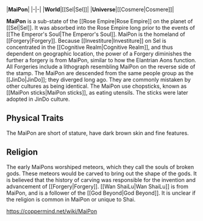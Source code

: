 |**MaiPon**|
|-|-|
|**World**|[[Sel\|Sel]]|
|**Universe**|[[Cosmere\|Cosmere]]|

**MaiPon** is a sub-state of the [[Rose Empire\|Rose Empire]] on the planet of [[Sel\|Sel]]. It was absorbed into the Rose Empire long prior to the events of [[The Emperor's Soul\|The Emperor's Soul]].
MaiPon is the homeland of [[Forgery\|Forgery]]. Because [[Investiture\|Investiture]] on Sel is concentrated in the [[Cognitive Realm\|Cognitive Realm]], and thus dependent on geographic location, the power of a Forgery diminishes the further a forgery is from MaiPon, similar to how the Elantrian Aons function. All Forgeries include a lithograph resembling MaiPon on the reverse side of the stamp.
The MaiPon are descended from the same people group as the [[JinDo\|JinDo]]; they diverged long ago. They are commonly mistaken by other cultures as being identical. The MaiPon use chopsticks, known as [[MaiPon sticks\|MaiPon sticks]], as eating utensils. The sticks were later adopted in JinDo culture.

## Physical Traits
The MaiPon are short of stature, have dark brown skin and fine features.

## Religion
The early MaiPons worshiped meteors, which they call the souls of broken gods. These meteors would be carved to bring out the shape of the gods. It is believed that the history of carving was responsible for the invention and advancement of [[Forgery\|Forgery]]. [[Wan ShaiLu\|Wan ShaiLu]] is from MaiPon, and is a follower of the [[God Beyond\|God Beyond]]. It is unclear if the religion is common in MaiPon or unique to Shai.



https://coppermind.net/wiki/MaiPon